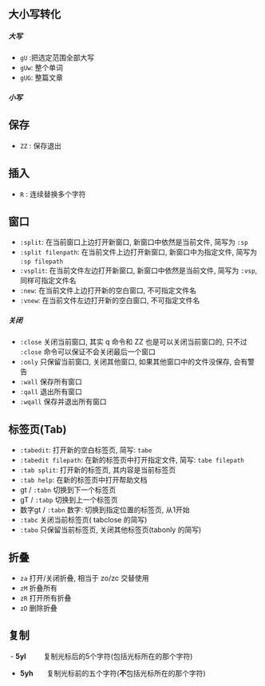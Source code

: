 ## 大小写转化
##### 大写
- `gU` :把选定范围全部大写
- `gUw`: 整个单词
- `gUG`: 整篇文章
##### 小写

## 保存
- `ZZ` : 保存退出

## 插入
- `R` : 连续替换多个字符

## 窗口
-   `:split`: 在当前窗口上边打开新窗口, 新窗口中依然是当前文件, 简写为 `:sp`
-   `:split filenpath`: 在当前文件上边打开新窗口, 新窗口中为指定文件, 简写为 `:sp filepath`
-   `:vsplit`: 在当前文件左边打开新窗口, 新窗口中依然是当前文件, 简写为 `:vsp`, 同样可指定文件名
-   `:new`: 在当前文件上边打开新的空白窗口, 不可指定文件名
-   `:vnew`: 在当前文件左边打开新的空白窗口, 不可指定文件名

#####  关闭
-   `:close` 关闭当前窗口, 其实 q 命令和 ZZ 也是可以关闭当前窗口的, 只不过 `:close` 命令可以保证不会关闭最后一个窗口
-   `:only` 只保留当前窗口, 关闭其他窗口, 如果其他窗口中的文件没保存, 会有警告
-   `:wall` 保存所有窗口
-   `:qall` 退出所有窗口
-   `:wqall` 保存并退出所有窗口

## 标签页(Tab)

-   `:tabedit`: 打开新的空白标签页, 简写: `tabe`
-   `:tabedit filepath`: 在新的标签页中打开指定文件, 简写: `tabe filepath`
-   `:tab split`: 打开新的标签页, 其内容是当前标签页
-   `:tab help`: 在新的标签页中打开帮助文档
-   gt / `:tabn` 切换到下一个标签页
-   gT / `:tabp` 切换到上一个标签页
-   数字gt / `:tabn` 数字: 切换到指定位置的标签页, 从1开始
-   `:tabc` 关闭当前标签页( tabclose 的简写)
-   `:tabo` 只保留当前标签页, 关闭其他标签页(tabonly 的简写)

## 折叠
-   `za` 打开/关闭折叠, 相当于 zo/zc 交替使用
-   `zM` 折叠所有
-   `zR` 打开所有折叠
-   `zD` 删除折叠

## 复制

 - **5yl**         复制光标后的5个字符(包括光标所在的那个字符)  
 - **5yh**       复制光标前的五个字符(**不**包括光标所在的那个字符)